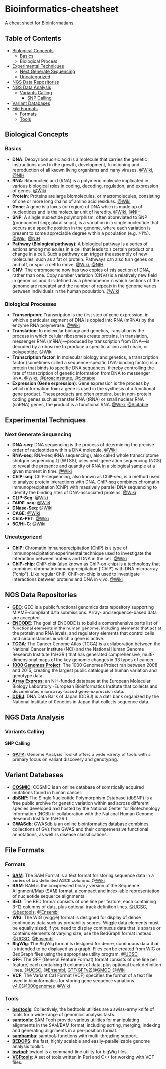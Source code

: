 
# Bioinformatics-cheatsheet
A cheat sheet for Bioinformatians.
<!-- START doctoc generated TOC please keep comment here to allow auto update -->
<!-- DON'T EDIT THIS SECTION, INSTEAD RE-RUN doctoc TO UPDATE -->
## Table of Contents  

- [Biological Concepts](#biological-concepts)
  - [Basics](#basics)
  - [Biological Process](#biological-process)
- [Experimental Techniques](#experimental-techniques)
  - [Next Generate Sequencing](#next-generate-sequencing)
  - [Uncategorized](#uncategorized)
- [NGS Data Repositories](#ngs-data-repositories)
- [NGS Data Analysis](#ngs-data-analysis)
  - [Variants Calling](#variants-calling)
    - [SNP Calling](#snp-calling)
- [Variant Databases](#variant-databases)
- [File Formats](#file-formats)
  - [Formats](#formats)
  - [Tools](#tools)

<!-- END doctoc generated TOC please keep comment here to allow auto update -->

## Biological Concepts
### Basics
- **DNA**: Deoxyribonucleic acid is a molecule that carries the genetic instructions used in the growth, development, functioning and reproduction of all known living organisms and many viruses. [@Wiki](https://en.wikipedia.org/wiki/DNA), [@NIH](https://www.genome.gov/25520880/deoxyribonucleic-acid-dna-fact-sheet/)
- **RNA**: Ribonucleic acid (RNA) is a polymeric molecule implicated in various biological roles in coding, decoding, regulation, and expression of genes. [@Wiki](https://en.wikipedia.org/wiki/RNA)
- **Protein**: Proteins are large biomolecules, or macromolecules, consisting of one or more long chains of amino acid residues. [@Wiki](https://en.wikipedia.org/wiki/Protein)
- **Gene**: A gene is a locus (or region) of DNA which is made up of nucleotides and is the molecular unit of heredity. [@Wiki](https://en.wikipedia.org/wiki/Gene), [@NIH](https://ghr.nlm.nih.gov/primer/basics/gene)
- **SNP**: A single nucleotide polymorphism, often abbreviated to SNP (pronounced snip; plural snips), is a variation in a single nucleotide that occurs at a specific position in the genome, where each variation is present to some appreciable degree within a population (e.g. >1%). [@Wiki](https://en.wikipedia.org/wiki/Single-nucleotide_polymorphism), [@NIH](https://ghr.nlm.nih.gov/primer/genomicresearch/snp)
- **Pathway (Biological pathway)**: A biological pathway is a series of actions among molecules in a cell that leads to a certain product or a change in a cell. Such a pathway can trigger the assembly of new molecules, such as a fat or protein. Pathways can also turn genes on and off, or spur a cell to move. [@Wiki](https://en.wikipedia.org/wiki/Biological_pathway), [@NIH](https://www.genome.gov/27530687/biological-pathways-fact-sheet/)
- **CNV**: The chromosome now has two copies of this section of DNA, rather than one. Copy number variation (CNVs) is a relatively new field in genomics and it is defined as a phenomenon in which sections of the genome are repeated and the number of repeats in the genome varies between individuals in the human population. [@Wiki](https://en.wikipedia.org/wiki/Copy-number_variation)

### Biological Processes
- **Transcription**: Transcription is the first step of gene expression, in which a particular segment of DNA is copied into RNA (mRNA) by the enzyme RNA polymerase. [@Wiki](https://en.wikipedia.org/wiki/Transcription_(genetics))
- **Translation**: In molecular biology and genetics, translation is the process in which cellular ribosomes create proteins. In translation, messenger RNA (mRNA)—produced by transcription from DNA—is decoded by a ribosome to produce a specific amino acid chain, or polypeptide. [@Wiki](https://en.wikipedia.org/wiki/Translation_(biology))
- **Transcription factor**: In molecular biology and genetics, a transcription factor (sometimes called a sequence-specific DNA-binding factor) is a protein that binds to specific DNA sequences, thereby controlling the rate of transcription of genetic information from DNA to messenger RNA. [@Wiki](https://en.wikipedia.org/wiki/Transcription_factor), [@BroadInstitute](https://www.broadinstitute.org/education/glossary/transcription-factor), [@Scitable](http://www.nature.com/scitable/definition/general-transcription-factor-transcription-factor-167)
- **Expression (Gene expression)**: Gene expression is the process by which information from a gene is used in the synthesis of a functional gene product. These products are often proteins, but in non-protein coding genes such as transfer RNA (tRNA) or small nuclear RNA (snRNA) genes, the product is a functional RNA. [@Wiki](https://en.wikipedia.org/wiki/Gene_expression), [@Scitable](http://www.nature.com/scitable/topicpage/gene-expression-14121669)

## Experimental Techniques
### Next Generate Sequencing
- **DNA-seq**: DNA sequencing is the process of determining the precise order of nucleotides within a DNA molecule. [@Wiki](https://en.wikipedia.org/wiki/DNA_sequencing)
- **RNA-seq**: RNA-seq (RNA sequencing), also called whole transcriptome shotgun sequencing[1] (WTSS), uses next-generation sequencing (NGS) to reveal the presence and quantity of RNA in a biological sample at a given moment in time. [@Wiki](https://en.wikipedia.org/wiki/RNA-Seq)
- **ChIP-seq**: ChIP-sequencing, also known as ChIP-seq, is a method used to analyze protein interactions with DNA. ChIP-seq combines chromatin immunoprecipitation (ChIP) with massively parallel DNA sequencing to identify the binding sites of DNA-associated proteins. [@Wiki](https://en.wikipedia.org/wiki/ChIP-sequencing)
- **CLIP-Seq**: [@Wiki](https://en.wikipedia.org/wiki/CLIP)
- **FAIRE-seq**: [@Wiki](https://en.wikipedia.org/wiki/FAIRE-Seq)
- **DNase-Seq**: [@Wiki](https://en.wikipedia.org/wiki/DNase-Seq)
- **CAGE**: [@Wiki](https://en.wikipedia.org/wiki/Cap_analysis_gene_expression)
- **ChIA-PET**: [@Wiki](https://en.wikipedia.org/wiki/Chia_Pet)
- **5C/Hi-C**: [@Wiki](https://en.wikipedia.org/wiki/Chromosome_conformation_capture) 

### Uncategorized
- **ChIP**: Chromatin Immunoprecipitation (ChIP) is a type of immunoprecipitation experimental technique used to investigate the interaction between proteins and DNA in the cell. [@Wiki](https://en.wikipedia.org/wiki/Chromatin_immunoprecipitation)
- **ChIP-chip**: ChIP-chip (also known as ChIP-on-chip) is a technology that combines chromatin immunoprecipitation ('ChIP') with DNA microarray ("chip"). Like regular ChIP, ChIP-on-chip is used to investigate interactions between proteins and DNA in vivo. [@Wiki](https://en.wikipedia.org/wiki/ChIP-on-chip)

## NGS Data Repositories
- **[GEO](http://www.ncbi.nlm.nih.gov/geo/)**: GEO is a public functional genomics data repository supporting MIAME-compliant data submissions. Array- and sequence-based data are accepted.
- **[ENCODE](https://www.encodeproject.org/)**: The goal of ENCODE is to build a comprehensive parts list of functional elements in the human genome, including elements that act at the protein and RNA levels, and regulatory elements that control cells and circumstances in which a gene is active.
- **[TCGA](http://cancergenome.nih.gov/)**: The Cancer Genome Atlas (TCGA) is a collaboration between the National Cancer Institute (NCI) and the National Human Genome Research Institute (NHGRI) that has generated comprehensive, multi-dimensional maps of the key genomic changes in 33 types of cancer. 
- **[1000 Genomes Project](http://www.1000genomes.org/)**: The 1000 Genomes Project ran between 2008 and 2015, creating the largest public catalogue of human variation and genotype data.
- **[Array Express](http://www.ebi.ac.uk/arrayexpress/)**: an NIH-funded database at the European Molecular Biology Laboratory -European Bioinformatics Institute that collects and disseminates microarray-based gene-expression data.
- **[DDBJ](http://www.ddbj.nig.ac.jp/)**: DNA Data Bank of Japan (DDBJ) is a data bank organized by the National Institute of Genetics in Japan that collects sequence data.

## NGS Data Analysis
### Variants Calling
#### SNP Calling
- **[GATK](https://software.broadinstitute.org/gatk/)**: Genome Analysis Toolkit offers a wide variety of tools with a primary focus on variant discovery and genotyping.

## Variant Databases
- **[COSMIC](http://cancer.sanger.ac.uk/)**: COSMIC is an online database of somatically acquired mutations found in human cancer.
- **[dbSNP](http://www.ncbi.nlm.nih.gov/SNP/)**: The Single Nucleotide Polymorphism Database (dbSNP) is a free public archive for genetic variation within and across different species developed and hosted by the National Center for Biotechnology Information (NCBI) in collaboration with the National Human Genome Research Institute (NHGRI).
- **[GWASdb](http://jjwanglab.org/gwasdb)**: GWASdb is an online bioinformatics database combines collections of GVs from GWAS and their comprehensive functional annotations, as well as disease classifications.

## File Formats
### Formats
- **[SAM](http://samtools.github.io/hts-specs/SAMv1.pdf)**: The SAM Format is a text format for storing sequence data in a series of tab delimited ASCII columns. [@Wiki](http://genome.sph.umich.edu/wiki/SAM)
- **BAM**: BAM is the compressed binary version of the Sequence Alignment/Map (SAM) format, a compact and index-able representation of nucleotide sequence alignments.
- **BED**: The BED format consists of one line per feature, each containing 3-12 columns of data, plus optional track definition lines. [@UCSC](https://genome.ucsc.edu/FAQ/FAQformat.html#format1), [@bedtools](http://bedtools.readthedocs.io/en/latest/content/general-usage.html), [@Ensembl](http://useast.ensembl.org/info/website/upload/bed.html)
- **WIG**: The WIG (wiggle) format is designed for display of dense continuous data such as probability scores. Wiggle data elements must be equally sized; if you need to display continuous data that is sparse or contains elements of varying size, use the BedGraph format instead. [@UCSC](https://genome.ucsc.edu/goldenpath/help/wiggle.html), [@Ensembl](http://useast.ensembl.org/info/website/upload/wig.html)
- **BigWig**: The BigWig format is designed for dense, continuous data that is intended to be displayed as a graph. Files can be created from WIG or BedGraph files using the appropriate utility program. [@UCSC](http://genome.ucsc.edu/goldenPath/help/bigWig.html)
- **GFF**: The GFF (General Feature Format) format consists of one line per feature, each containing 9 columns of data, plus optional track definition lines. [@UCSC](https://genome.ucsc.edu/FAQ/FAQformat.html#format3), [@Ensembl](http://useast.ensembl.org/info/website/upload/gff.html), [GTF(GFFv2)@GMOD](http://gmod.org/wiki/GFF2), [@Wiki](https://en.wikipedia.org/wiki/General_feature_format)
- **VCF**: The Variant Call Format (VCF) specifies the format of a text file used in bioinformatics for storing gene sequence variations. [v4.0@1000genomes](http://www.1000genomes.org/wiki/Analysis/Variant%20Call%20Format/vcf-variant-call-format-version-40), [@Wiki](https://en.wikipedia.org/wiki/Variant_Call_Format)

### Tools
- **[bedtools](https://github.com/arq5x/bedtools2)**: Collectively, the bedtools utilities are a swiss-army knife of tools for a wide-range of genomics analysis tasks.
- **[samtools](https://github.com/samtools/samtools)**: SAM Tools provide various utilities for manipulating alignments in the SAM/BAM format, including sorting, merging, indexing and generating alignments in a per-position format.
- **[sambamba](https://github.com/lomereiter/sambamba)**: samtools functions with multi-threading support.
- **[BEDOPS](https://bedops.readthedocs.io/en/latest/)**: the fast, highly scalable and easily-parallelizable genome analysis toolkit.
- **[bwtool](https://github.com/CRG-Barcelona/bwtool)**: bwtool is a command-line utility for bigWig files.
- **[VCFtools](https://vcftools.github.io/index.html)**: A set of tools written in Perl and C++ for working with VCF files.


